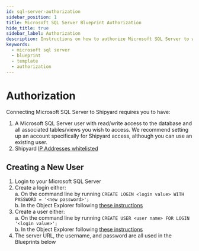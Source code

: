 ```yaml
---
id: sql-server-authorization
sidebar_position: 1
title: Microsoft SQL Server Blueprint Authorization
hide_title: true
sidebar_label: Authorization
description: Instructions on how to authorize Microsoft SQL Server to work with Shipyard's low-code Microsoft SQL Server templates.
keywords:
  - microsoft sql server
  - blueprint
  - template
  - authorization
---
```


#  Authorization

Connecting Microsoft SQL Server to Shipyard requires you to have:
1. A Microsoft SQL Server user with read/write access to the database and all associated tables/views you wish to access. We recommend setting up an account specifically for Shipyard access, although you can use an existing user.
2. Shipyard [IP Addresses whitelisted](https://www.shipyardapp.com/docs/faqs/security/ip-whitelist/)

## Creating a New User

1. Login to your Microsoft SQL Server    
2. Create a login either:  
	a. On the command line by running `CREATE LOGIN <login value> WITH PASSWORD = '<new password>';`  
	b. In the Object Explorer following [these instructions](https://docs.microsoft.com/en-us/sql/relational-databases/security/authentication-access/create-a-login?view=sql-server-ver15)  
3. Create a user either:  
	a. On the command line by running `CREATE USER <user name> FOR LOGIN '<login value>';`  
	b. In the Object Explorer following [these instructions](https://docs.microsoft.com/en-us/sql/relational-databases/security/authentication-access/create-a-database-user?view=sql-server-ver15)  
3. The server URL, the username, and password are all used in the Blueprints below  